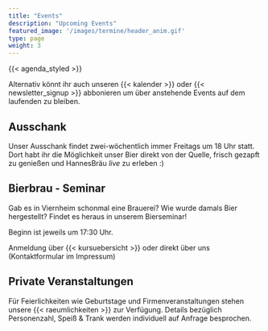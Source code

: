 ```yaml
---
title: "Events"
description: "Upcoming Events"
featured_image: '/images/termine/header_anim.gif'
type: page
weight: 3
---
```


{{< agenda_styled >}}

Alternativ könnt ihr auch unseren {{< kalender >}} oder {{< newsletter_signup >}} abbonieren um über anstehende Events auf dem laufenden zu bleiben.

## Ausschank

Unser Ausschank findet zwei-wöchentlich immer Freitags um 18 Uhr statt. Dort habt ihr die Möglichkeit unser Bier direkt von der Quelle, frisch gezapft zu genießen und HannesBräu _live_ zu erleben :)

## Bierbrau - Seminar

Gab es in Viernheim schonmal eine Brauerei?
Wie wurde damals Bier hergestellt?
Findet es heraus in unserem Bierseminar!

Beginn ist jeweils um 17:30 Uhr.

Anmeldung über {{< kursuebersicht >}} oder direkt über uns (Kontaktformular im Impressum)

## Private Veranstaltungen

<div align = "left">

Für Feierlichkeiten wie Geburtstage und Firmenveranstaltungen stehen unsere {{< raeumlichkeiten >}} zur Verfügung. Details bezüglich Personenzahl, Speiß & Trank werden individuell auf Anfrage besprochen.

</div>